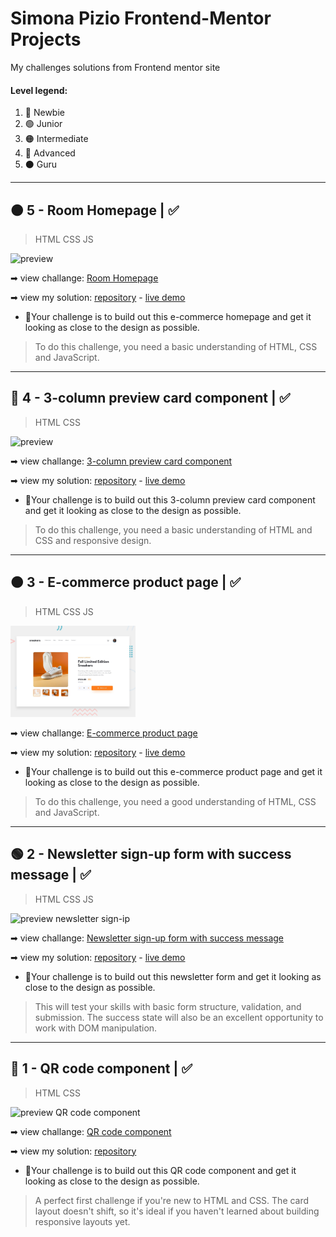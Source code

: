 # Simona Pizio Frontend-Mentor Projects
My challenges solutions from Frontend mentor site

#### Level legend:
  1. 🔵 Newbie
  2. 🟢 Junior
  3. 🟠 Intermediate
  4. 🔴 Advanced
  5. ⚫ Guru
---
<!-- ## ⚪ 6  ... |  ➡ *(in-progress)* -->

## 🟠 5 - Room Homepage |  ✅
> HTML CSS JS

<img src="https://github.com/SimonaPiz/Frontend-Mentor-Projects/assets/91121660/2eb521c6-21d8-43e3-82bf-2fd69792b5cc" alt="preview" width="200px" />

  ➡ view challange: [Room Homepage](https://www.frontendmentor.io/challenges/room-homepage-BtdBY_ENq)
  
  ➡ view my solution: [repository](https://github.com/SimonaPiz/Frontend-Mentor-Projects/tree/main/room-homepage) - [live demo](https://simonapiz-room-homepage.netlify.app/)


  - 📝Your challenge is to build out this e-commerce homepage and get it looking as close to the design as possible.

  > To do this challenge, you need a basic understanding of HTML, CSS and JavaScript.

---
## 🔵 4 - 3-column preview card component | ✅
> HTML CSS

<img src="https://github.com/SimonaPiz/Frontend-Mentor-Projects/assets/91121660/a01ed5b4-9f5b-4f57-bc3d-28dd4b19ddb6" alt="preview" width="200px" />

  ➡ view challange: [3-column preview card component](https://www.frontendmentor.io/challenges/3column-preview-card-component-pH92eAR2-)
  
  ➡ view my solution: [repository](https://github.com/SimonaPiz/Frontend-Mentor-Projects/tree/main/3-column-preview-card) - [live demo](https://simonapiz-3-column-preview-card.netlify.app/)


  - 📝Your challenge is to build out this 3-column preview card component and get it looking as close to the design as possible.

  > To do this challenge, you need a basic understanding of HTML and CSS and responsive design.

---
## 🟠 3 - E-commerce product page | ✅
> HTML CSS JS

<img src="https://github.com/SimonaPiz/Frontend-Mentor-Projects/blob/main/ecommerce-product-page/design/desktop-preview.jpg?raw=true" alt="preview producy page" width="200px" />

  ➡ view challange: [E-commerce product page](https://www.frontendmentor.io/challenges/ecommerce-product-page-UPsZ9MJp6)
  
  ➡ view my solution: [repository](https://github.com/SimonaPiz/Frontend-Mentor-Projects/tree/main/ecommerce-product-page) - [live demo](https://simonapiz-fmentor-ecom-product-page.netlify.app/)


  - 📝Your challenge is to build out this e-commerce product page and get it looking as close to the design as possible.

  > To do this challenge, you need a good understanding of HTML, CSS and JavaScript.

---
## 🟢 2 - Newsletter sign-up form with success message | ✅
> HTML CSS JS

<img src="https://github.com/SimonaPiz/Frontend-Mentor-Projects/assets/91121660/d173ac41-9ee8-4596-9358-3812381def2a" alt="preview newsletter sign-ip" width="200px" />

  ➡ view challange: [Newsletter sign-up form with success message](https://www.frontendmentor.io/challenges/newsletter-signup-form-with-success-message-3FC1AZbNrv)
  
  ➡ view my solution: [repository](https://github.com/SimonaPiz/Frontend-Mentor-Projects/tree/main/newsletter-sign-up-with-success-message) - [live demo](https://newsletter-sign-up_simonapiz.surge.sh/index.html)


  - 📝Your challenge is to build out this newsletter form and get it looking as close to the design as possible.

  > This will test your skills with basic form structure, validation, and submission. The success state will also be an excellent opportunity to work with DOM manipulation.

---
## 🔵 1 - QR code component | ✅
> HTML CSS

<img src="https://github.com/SimonaPiz/Frontend-Mentor-Projects/assets/91121660/e1167a2e-fd83-4d5a-954e-00ada6af5b32" alt="preview QR code component" width="200px" />

  ➡ view challange: [QR code component](https://www.frontendmentor.io/challenges/qr-code-component-iux_sIO_H)
  
  ➡ view my solution: [repository](https://github.com/SimonaPiz/Frontend-Mentor-Projects/tree/main/qr-code-component-main)


  - 📝Your challenge is to build out this QR code component and get it looking as close to the design as possible.

  > A perfect first challenge if you're new to HTML and CSS. The card layout doesn't shift, so it's ideal if you haven't learned about building responsive layouts yet.

